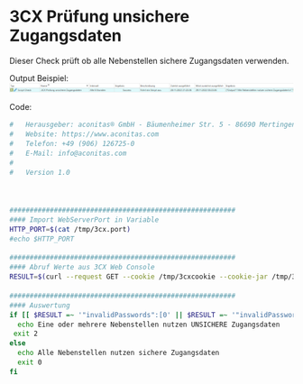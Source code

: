 # 3CX Prüfung unsichere Zugangsdaten
Dieser Check prüft ob alle Nebenstellen sichere Zugangsdaten verwenden.

Output Beispiel:
![Output Beispiel](../_images/image-20221128212920-11.png)

Code:
```bash
#   Herausgeber: aconitas® GmbH - Bäumenheimer Str. 5 - 86690 Mertingen
#   Website: https://www.aconitas.com
#   Telefon: +49 (906) 126725-0
#   E-Mail: info@aconitas.com
#
#   Version 1.0



########################################################
#### Import WebServerPort in Variable
HTTP_PORT=$(cat /tmp/3cx.port)
#echo $HTTP_PORT

########################################################
#### Abruf Werte aus 3CX Web Console
RESULT=$(curl --request GET --cookie /tmp/3cxcookie --cookie-jar /tmp/3cxcookie -s localhost:${HTTP_PORT}/api/ExtensionList)

########################################################
#### Auswertung
if [[ $RESULT =~ '"invalidPasswords":[0' || $RESULT =~ '"invalidPasswords":[1' || $RESULT =~ '"invalidPasswords":[2' ]]; then
  echo Eine oder mehrere Nebenstellen nutzen UNSICHERE Zugangsdaten
 exit 2
else
  echo Alle Nebenstellen nutzen sichere Zugangsdaten
  exit 0
fi
```